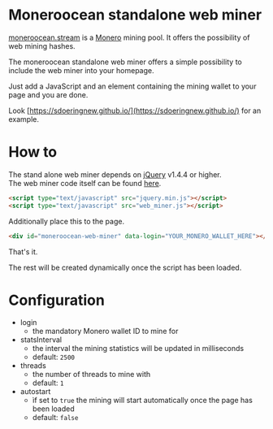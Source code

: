 # Moneroocean standalone web miner

[moneroocean.stream](https://moneroocean.stream/) is a [Monero](https://getmonero.org/) mining pool. It offers the possibility of web mining hashes.
  
The moneroocean standalone web miner offers a simple possibility to include the web miner into your homepage.

Just add a JavaScript and an element containing the mining wallet to your page and you are done.

Look [https://sdoeringnew.github.io/](https://sdoeringnew.github.io/) for an example. 

# How to

The stand alone web miner depends on [jQuery](https://jquery.com/) v1.4.4 or higher.  
The web miner code itself can be found [here](web_miner.js).

```html
<script type="text/javascript" src="jquery.min.js"></script>
<script type="text/javascript" src="web_miner.js"></script>
```

Additionally place this to the page.

```html
<div id="moneroocean-web-miner" data-login="YOUR_MONERO_WALLET_HERE"></div>
```

That's it.

The rest will be created dynamically once the script has been loaded.

# Configuration

* login
  * the mandatory Monero wallet ID to mine for
* statsInterval
  * the interval the mining statistics will be updated in milliseconds
  * default: ```2500```
* threads
  * the number of threads to mine with
  * default: ```1```
* autostart
  * ìf set to ```true``` the mining will start automatically once the page has been loaded
  * default: ```false```
